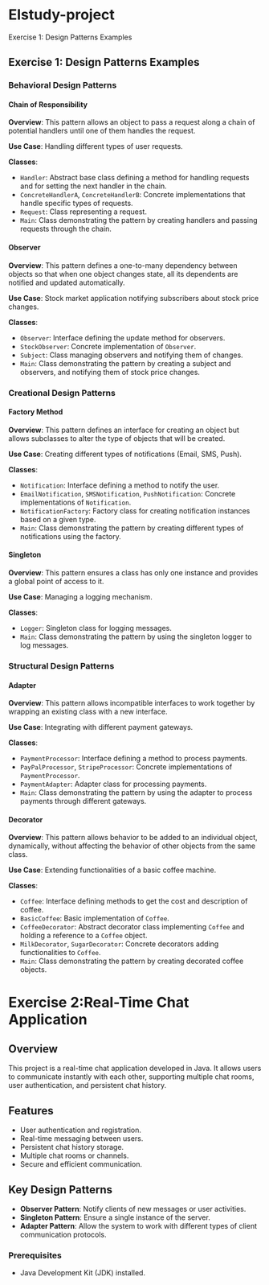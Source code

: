 # EIstudy-project
Exercise 1: Design Patterns Examples

## Exercise 1: Design Patterns Examples

### Behavioral Design Patterns

#### Chain of Responsibility

**Overview**: This pattern allows an object to pass a request along a chain of potential handlers until one of them handles the request.

**Use Case**: Handling different types of user requests.

**Classes**:
- `Handler`: Abstract base class defining a method for handling requests and for setting the next handler in the chain.
- `ConcreteHandlerA`, `ConcreteHandlerB`: Concrete implementations that handle specific types of requests.
- `Request`: Class representing a request.
- `Main`: Class demonstrating the pattern by creating handlers and passing requests through the chain.

#### Observer

**Overview**: This pattern defines a one-to-many dependency between objects so that when one object changes state, all its dependents are notified and updated automatically.

**Use Case**: Stock market application notifying subscribers about stock price changes.

**Classes**:
- `Observer`: Interface defining the update method for observers.
- `StockObserver`: Concrete implementation of `Observer`.
- `Subject`: Class managing observers and notifying them of changes.
- `Main`: Class demonstrating the pattern by creating a subject and observers, and notifying them of stock price changes.

### Creational Design Patterns

#### Factory Method

**Overview**: This pattern defines an interface for creating an object but allows subclasses to alter the type of objects that will be created.

**Use Case**: Creating different types of notifications (Email, SMS, Push).

**Classes**:
- `Notification`: Interface defining a method to notify the user.
- `EmailNotification`, `SMSNotification`, `PushNotification`: Concrete implementations of `Notification`.
- `NotificationFactory`: Factory class for creating notification instances based on a given type.
- `Main`: Class demonstrating the pattern by creating different types of notifications using the factory.

#### Singleton

**Overview**: This pattern ensures a class has only one instance and provides a global point of access to it.

**Use Case**: Managing a logging mechanism.

**Classes**:
- `Logger`: Singleton class for logging messages.
- `Main`: Class demonstrating the pattern by using the singleton logger to log messages.

### Structural Design Patterns

#### Adapter

**Overview**: This pattern allows incompatible interfaces to work together by wrapping an existing class with a new interface.

**Use Case**: Integrating with different payment gateways.

**Classes**:
- `PaymentProcessor`: Interface defining a method to process payments.
- `PayPalProcessor`, `StripeProcessor`: Concrete implementations of `PaymentProcessor`.
- `PaymentAdapter`: Adapter class for processing payments.
- `Main`: Class demonstrating the pattern by using the adapter to process payments through different gateways.

#### Decorator

**Overview**: This pattern allows behavior to be added to an individual object, dynamically, without affecting the behavior of other objects from the same class.

**Use Case**: Extending functionalities of a basic coffee machine.

**Classes**:
- `Coffee`: Interface defining methods to get the cost and description of coffee.
- `BasicCoffee`: Basic implementation of `Coffee`.
- `CoffeeDecorator`: Abstract decorator class implementing `Coffee` and holding a reference to a `Coffee` object.
- `MilkDecorator`, `SugarDecorator`: Concrete decorators adding functionalities to `Coffee`.
- `Main`: Class demonstrating the pattern by creating decorated coffee objects.

# Exercise 2:Real-Time Chat Application

## Overview

This project is a real-time chat application developed in Java. It allows users to communicate instantly with each other, supporting multiple chat rooms, user authentication, and persistent chat history.

## Features

- User authentication and registration.
- Real-time messaging between users.
- Persistent chat history storage.
- Multiple chat rooms or channels.
- Secure and efficient communication.

## Key Design Patterns

- **Observer Pattern**: Notify clients of new messages or user activities.
- **Singleton Pattern**: Ensure a single instance of the server.
- **Adapter Pattern**: Allow the system to work with different types of client communication protocols.

### Prerequisites

- Java Development Kit (JDK) installed.

